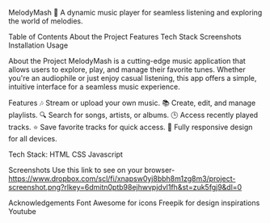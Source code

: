 MelodyMash 🎵
A dynamic music player for seamless listening and exploring the world of melodies.

Table of Contents
About the Project
Features
Tech Stack
Screenshots
Installation
Usage

About the Project
MelodyMash is a cutting-edge music application that allows users to explore, play, and manage their favorite tunes. Whether you're an audiophile or just enjoy casual listening, this app offers a simple, intuitive interface for a seamless music experience.

Features
🎶 Stream or upload your own music.
📚 Create, edit, and manage playlists.
🔍 Search for songs, artists, or albums.
🕒 Access recently played tracks.
⭐ Save favorite tracks for quick access.
📱 Fully responsive design for all devices.

Tech Stack:
HTML
CSS
Javascript

Screenshots
Use this link to see on your browser- https://www.dropbox.com/scl/fi/xnapsw0yj8bbh8m1zg8m3/project-screenshot.png?rlkey=6dmitn0ptb98ejhwvpjdvl1fh&st=zuk5fgj9&dl=0

Acknowledgements
Font Awesome for icons
Freepik for design inspirations
Youtube 
